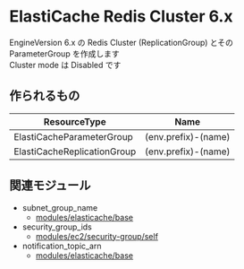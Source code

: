 # ElastiCache Redis Cluster 6.x

EngineVersion 6.x の Redis Cluster (ReplicationGroup) とその ParameterGroup を作成します  
Cluster mode は Disabled です


## 作られるもの

| ResourceType                 | Name                                    |
|----                          |----                                     |
| ElastiCacheParameterGroup    | (env.prefix)-(name)                     |
| ElastiCacheReplicationGroup  | (env.prefix)-(name)                     |


## 関連モジュール

- subnet_group_name
  - [modules/elasticache/base](../base)
- security_group_ids
  - [modules/ec2/security-group/self](../../ec2/security-group/self)
- notification_topic_arn
  - [modules/elasticache/base](../base)

